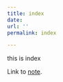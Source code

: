 ```yaml
---
title: index
date: 
url: ''
permalink: index

---
```

this is index

Link to [note](first-post "first post").